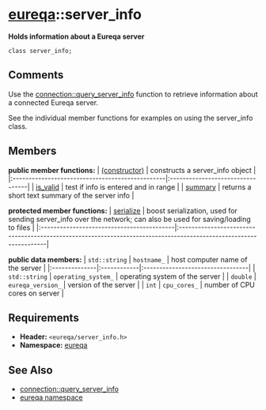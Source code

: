 # [eureqa](doc_intro.md)::server\_info #

**Holds information about a Eureqa server**

```
class server_info;
```

## Comments ##

Use the [connection::query\_server\_info](doc_connection_query_server_info.md) function to retrieve information about a connected Eureqa server.

See the individual member functions for examples on using the server\_info class.

## Members ##

**public member functions:**
| [(constructor)](doc_server_info_constructor.md) | constructs a server\_info object |
|:------------------------------------------------|:---------------------------------|
| [is\_valid](doc_server_info_is_valid.md)        | test if info is entered and in range |
| [summary](doc_server_info_summary.md)           | returns a short text summary of the server info |

**protected member functions:**
| [serialize](doc_server_info_serialize.md) | boost serialization, used for sending server\_info over the network; can also be used for saving/loading to files |
|:------------------------------------------|:------------------------------------------------------------------------------------------------------------------|

**public data members:**
| `std::string` | `hostname_` | host computer name of the server |
|:--------------|:------------|:---------------------------------|
| `std::string` | `operating_system_` | operating system of the server   |
| `double`      | `eureqa_version_` | version of the server            |
| `int`         | `cpu_cores_` | number of CPU cores on server    |

## Requirements ##
  * **Header:** `<eureqa/server_info.h>`
  * **Namespace:** [eureqa](doc_intro.md)

## See Also ##
  * [connection::query\_server\_info](doc_connection_query_server_info.md)
  * [eureqa namespace](doc_intro.md)